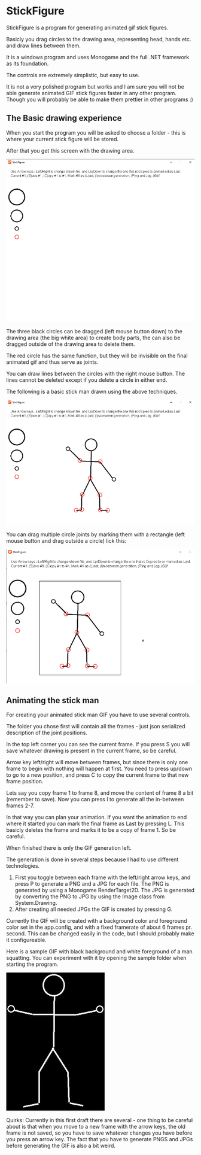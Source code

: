 # StickFigure

StickFigure is a program for generating animated gif stick figures. 

Basicly you drag circles to the drawing area, representing head, hands etc. and draw lines between them.

It is a windows program and uses Monogame and the full .NET framework as its foundation.

The controls are extremely simplistic, but easy to use.

It is not a very polished program but works and I am sure you will not be able generate animated GIF stick figures faster in any other program. Though you will probably be able to make them prettier in other programs :)

## The Basic drawing experience

When you start the program you will be asked to choose a folder - this is where your current stick figure will be stored.

After that you get this screen with the drawing area.

![Basic drawing area](Images/draw1.png)

The three black circles can be dragged (left mouse button down) to the drawing area (the big white area) to create body parts, the can also be dragged outside of the drawing area to delete them.

The red circle has the same function, but they will be invisible on the final animated gif and thus serve as joints.

You can draw lines between the circles with the right mouse button. The lines cannot be deleted except if you delete a circle in either end.

The following is a basic stick man drawn using the above techniques.

![First Stick man](Images/draw2.png)

You can drag multiple circle joints by marking them with a rectangle (left mouse button and drag outside a circle) lick this:

![First Stick man moved](Images/draw3.png)

## Animating the stick man

For creating your animated stick man GIF you have to use several controls.

The folder you chose first will contain all the frames - just json serialized description of the joint positions.

In the top left corner you can see the current frame. If you press S you will save whatever drawing is present in the current frame, so be careful.

Arrow key left/right will move between frames, but since there is only one frame to begin with nothing will happen at first. You need to press up/down to go to a new position, and press C to copy the current frame to that new frame position.

Lets say you copy frame 1 to frame 8, and move the content of frame 8 a bit (remember to save). Now you can press I to generate all the in-between frames 2-7.

In that way you can plan your animation. If you want the animation to end where it started you can mark the final frame as Last by pressing L. This basicly deletes the frame and marks it to be a copy of frame 1. So be careful.

When finished there is only the GIF generation left.

The generation is done in several steps because I had to use different technologies.

1. First you toggle between each frame with the left/right arrow keys, and press P to generate a PNG and a JPG for each file. The PNG is generated by using a Monogame RenderTarget2D. The JPG is generated by converting the PNG to JPG by using the Image class from System.Drawing.
2. After creating all needed JPGs the GIF is created by pressing G. 

Currently the GIF will be created with a background color and foreground color set in the app.config, and with a fixed framerate of about 6 frames pr. second. This can be changed easily in the code, but I should probably make it configureable.

Here is a sample GIF with black background and white foreground of a man squatting. You can experiment with it by opening the sample folder when starting the program.

![Squatting man](Images/draw4.gif)

Quirks: Currently in this first draft there are several - one thing to be careful about is that when you move to a new frame with the arrow keys, the old frame is not saved, so you have to save whatever changes you have before you press an arrow key. The fact that you have to generate PNGS and JPGs before generating the GIF is also a bit weird.





